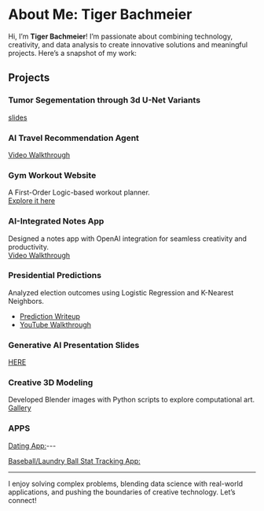 

# About Me: Tiger Bachmeier

Hi, I’m **Tiger Bachmeier**! I’m passionate about combining technology, creativity, and data analysis to create innovative solutions and meaningful projects. Here’s a snapshot of my work:

## Projects

### **Tumor Segementation through 3d U-Net Variants**
[slides](https://docs.google.com/presentation/d/e/2PACX-1vRmv-qFxP7bcpFPL_aqF8hyeuwKY7xpz2K6tHTaFA6V3EA92HFIj9Hy71DvBh0nxV8MjrHSAFekhc17/pub?start=false&loop=false&delayms=3000)

### **AI Travel Recommendation Agent**
[Video Walkthrough](https://drive.google.com/file/d/1ffi2MJJPPNzAFoWMM1BC89ZtqyCy_H5z/view?usp=sharing)

### **Gym Workout Website**
A First-Order Logic-based workout planner.  
[Explore it here](https://github.com/T1GG3Y/me/blob/main/gym.html)

### **AI-Integrated Notes App**
Designed a notes app with OpenAI integration for seamless creativity and productivity.  
[Video Walkthrough](https://drive.google.com/file/d/127LENNnsBa4iD4Hwh55jt5BD8cX5MjFx/view?usp=drive_link)

### **Presidential Predictions**
Analyzed election outcomes using Logistic Regression and K-Nearest Neighbors.  
- [Prediction Writeup](https://drive.google.com/file/d/1biG2F39umbv4y3Jb4FzQfl6QqB9zWHSH/view?usp=drive_link)  
- [YouTube Walkthrough](https://youtu.be/J-5mnHWEG40)

  
### **Generative AI Presentation Slides**

[HERE](https://docs.google.com/presentation/d/1Hk_iRKdVs8FezswzYnsoe6YRyz2Ev76_b0bLachBXzM/edit?usp=sharing)

### **Creative 3D Modeling**
Developed Blender images with Python scripts to explore computational art.  
[Gallery](https://drive.google.com/drive/folders/1Y8eutGE-xSZmi38yOZ8dWDx9maDhjmY4?usp=drive_link)

### **APPS** 
[Dating App:](https://apps.apple.com/us/app/lets-grab-a-beer-dating-advice/id6749338459)---

[Baseball/Laundry Ball Stat Tracking App:](https://apps.apple.com/us/app/laundry-ball/id6751511805)

---

I enjoy solving complex problems, blending data science with real-world applications, and pushing the boundaries of creative technology. Let’s connect!
